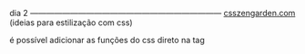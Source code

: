 dia 2 ————————————————————————
[csszengarden.com](http://csszengarden.com) (ideias para estilização com css)

é possível adicionar as funções do css direto na tag

<style - tudo oque colocar dentro da tag é para estilizar o site 

h2 {   } → tudo oque estiver dentro das chaves vai estilizar as tags h2 

color: → green (propriedade para trocar cor)

body {   } → tudo oque estiver dentro das chaves vai estilizar as tags body

background-color: → blue (propriedade para trocar o fundo)

rgb (255,400,00) → amarelo (propriedade para ter rgb)

< p id =”nome-do-id”> → cria um id específico 

#nome-do-id { } → dentro das chaves para estilizar o id específico

< p class = "nome-do-id-classe” → a classe pode ser usada em outras tag's 

.nome-do-id-classe { } → dentro das chaves para estilizar todas as tags que possuem essa classe

font-family: fonte1, fonte-reserva → alterar a fonte (monospace ideia de fonte)

font-size: 20px → aumenta a fonte em 20px 

font-size: 2em → 2x a fonte que está no body { } 

font-wight: bold; → negrito 

font-style: italic; → italico 

line-height: 40px → ajusta o espaçamento entre as linhas 

text-align: center; → centraliza o texto

text-decoration: underline → sublinhado